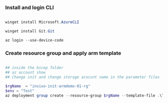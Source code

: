 ### Install and login CLI

```powershell

winget install Microsoft.AzureCLI

winget install Git.Git

az login --use-device-code

```

### Create resource group and apply arm template

```powershell

## inside the bicep folder
## az account show
## Change init and change storage acocunt name in the parameter files

$rgName  = "invixo-init-armdemo-01-rg"
$env = "Test"
az deployment group create --resource-group $rgName --template-file .\Templates\azurestorageaccount.bicep --parameters .\Parameters\$env\storageaccount.json

```